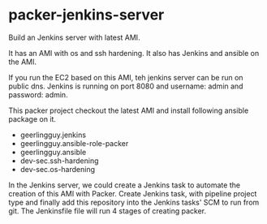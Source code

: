 # packer-jenkins-server


Build an Jenkins server with latest AMI.


It has an AMI with os and ssh hardening. It also has Jenkins and ansible on the AMI.

If you run the EC2 based on this AMI, teh jenkins server can be run on public dns.
Jenkins is running on port 8080 and username: admin and password: admin.

This packer project checkout the latest AMI and install following ansible package on it.

 - geerlingguy.jenkins
 - geerlingguy.ansible-role-packer
 - geerlingguy.ansible
 - dev-sec.ssh-hardening
 - dev-sec.os-hardening


In the Jenkins server, we could create a Jenkins task to automate the creation of this AMI with Packer.
Create Jenkins task, with pipeline project type and finally add this repository into the Jenkins tasks' SCM to run from git.
The Jenkinsfile file will run 4 stages of creating packer.


